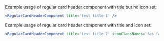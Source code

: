 Example usage of regular card header component with title but no icon set:

```jsx
<RegularCardHeaderComponent title='test title 1' />

```

Example usage of regular card header component with title and icon set:

```jsx
<RegularCardHeaderComponent title='test title 2' iconClassNames='fas fa-times' />

```